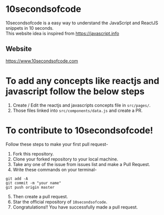 
# 10secondsofcode 
10secondsofcode is a easy way to understand the JavaScript and ReactJS snippets in 10 seconds. <br>
This website idea is inspired from https://javascript.info

## Website 
https://www.10secondsofcode.com

# To add any concepts like reactjs and javascript follow the below steps

1. Create / Edit the reactjs and javascripts concepts file in `src/pages/`.
2. Those files linked into `src/components/data.js` and create a PR.

# To contribute to 10secondsofcode!
Follow these steps to make your first pull request-
  1. Fork this repository.
  2. Clone your forked repository to your local machine.
  3. Take any one of the issue from issues list and make a Pull Request.
  4. Write these commands on your terminal-
  ```
  git add -A
  git commit -m "your name"
  git push origin master
  ```
  5. Then create a pull request.
  6. Star the official repository of `10secondsofcode`.
  7. Congratulations!! You have successfully made a pull request.
  
